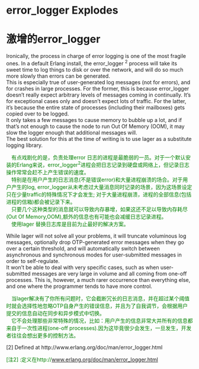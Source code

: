 # error_logger Explodes
# 激增的error_logger
Ironically, the process in charge of error logging is one of the most fragile ones. In a default Erlang install, the error_logger <sup>2</sup> process will take its sweet time to log things to disk or over the network, and will do so much more slowly than errors can be generated.<br>
This is especially true of user-generated log messages (not for errors), and for crashes in large processes. For the former, this is because error_logger doesn’t really expect arbitrary levels of messages coming in continually. It’s for exceptional cases only and doesn’t expect lots of traffic. For the latter, it’s because the entire state of processes (including their mailboxes) gets copied over to be logged.<br>
It only takes a few messages to cause memory to bubble up a lot, and if that’s not enough to cause the node to run Out Of Memory (OOM), it may slow the logger enough that additional messages will.<br>
The best solution for this at the time of writing is to use lager as a substitute logging library.
<p></p> <font color="green">
&emsp;有点戏剧化的是，负责处理error 日志的进程是最脆弱的一员。对于一个默认安装的Erlang来说，error_logger<sup>2</sup>进程会把日志记录到硬盘或网络上，但记录日志操作常常会赶不上产生错误的速度。<br>
&emsp;特别是在用户产生的日志消息(不是错误error)和大量进程崩溃的场合。对于用户产生的log, error_logger从未考虑过大量消息同时记录的场景，因为这场景设定只在少量traffic的特殊情况下才会发生; 对于大量进程崩溃，进程的全部信息(包括进程的信箱)都会被记录下来。<br>
&emsp;只要几个这种类型的消息就可以导致内存暴增，如果这还不足以导致内存耗尽(Out Of Memory,OOM),额外的信息也有可能也会减缓日志记录进程。<br>
&emsp;使用lager 替换日志库是目前为止最好的解决方案。
</font> <p></p>

While lager will not solve all your problems, it will truncate voluminous log messages, optionally drop OTP-generated error messages when they go over a certain threshold, and will automatically switch between asynchronous and synchronous modes for user-submitted messages in order to self-regulate.<br>
It won’t be able to deal with very specific cases, such as when user-submitted messages are very large in volume and all coming from one-off processes. This is, however, a much rarer occurrence than everything else, and one where the programmer tends to have more control.
<p></p> <font color="green">
&emsp;当lager解决有了你所有问题时，它会截断冗长的日志消息，并在超过某个阈值时就会选择性地忽略OTP自身产生的错误信息，并且为了自我调节，会根据用户提交的信息自动在同步和异步模式中切换。
<br>
&emsp;它不会处理那些非常特殊的情况，比如：用户产生的信息非常大并所有的信息都来自于一次性进程(one-off processes).因为这毕竟很少会发生，一旦发生，开发者往往会想出更多的控制方法。
</font> <p></p>
[2] Defined at http://www.erlang.org/doc/man/error_logger.html

<p></p> <font color="green">

[注2] :定义在http://www.erlang.org/doc/man/error_logger.html
</font> <p></p>
